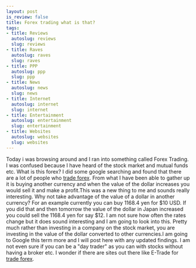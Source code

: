 ```yaml
--- 
layout: post
is_review: false
title: Forex trading what is that?
tags: 
- title: Reviews
  autoslug: reviews
  slug: reviews
- title: Raves
  autoslug: raves
  slug: raves
- title: PPP
  autoslug: ppp
  slug: ppp
- title: News
  autoslug: news
  slug: news
- title: Internet
  autoslug: internet
  slug: internet
- title: Entertainment
  autoslug: entertainment
  slug: entertainment
- title: Websites
  autoslug: websites
  slug: websites
---
```

Today i was browsing around and I ran into something called Forex Trading.  I was confused because I have heard of the stock market and mutual funds etc.  What is this forex?  I did some google searching and found that there are a lot of people who [trade forex](http://www.itradeallday.com).  From what I have been able to gather up it is buying another currency and when the value of the dollar increases you would sell it and make a profit.This was a new thing to me and sounds really interesting.  Why not take advantage of the value of a dollar in another currency?  For an example currently you can buy 1168.4 yen for $10 USD.  If you did that and then tomorrow the value of the dollar in Japan increased you could sell the 1168.4 yen for say $12.  I am not sure how often the rates change but it does sound interesting and I am going to look into this.  Pretty much rather than investing in a company on the stock market, you are investing in the value of the dollar converted to other currencies.I am going to Google this term more and I will post here with any updated findings.  I am not even sure if you can be a "day trader" as you can with stocks without having a broker etc.  I wonder if there are sites out there like E-Trade for [trade forex](http://www.itradeallday.com).
